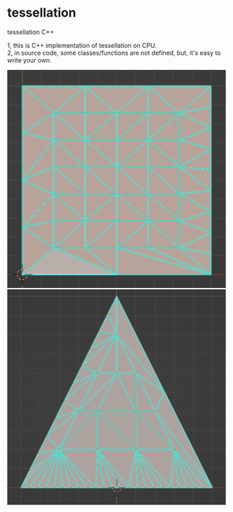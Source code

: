 # tessellation
tessellation C++

1, this is C++ implementation of tessellation on CPU. <br>
2, in source code, some classes/functions are not defined, but, it's easy to write your own.

![alt text](https://github.com/dong-zhan/tessellation/blob/main/497.png)
![alt text](https://github.com/dong-zhan/tessellation/blob/main/498.png)
